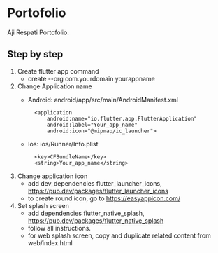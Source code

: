 # Portofolio

Aji Respati Portofolio.

## Step by step

1. Create flutter app command
    - create --org com.yourdomain yourappname
2. Change Application name
    - Android: android/app/src/main/AndroidManifest.xml

            <application
                android:name="io.flutter.app.FlutterApplication"
                android:label="Your_app_name"
                android:icon="@mipmap/ic_launcher">
    - Ios: ios/Runner/Info.plist

            <key>CFBundleName</key>
            <string>Your_app_name</string>
3. Change application icon
    - add dev_dependencies flutter_launcher_icons, https://pub.dev/packages/flutter_launcher_icons
    - to create round icon, go to https://easyappicon.com/
4. Set splash screen
    - add dependencies flutter_native_splash, https://pub.dev/packages/flutter_native_splash
    - follow all instructions.
    - for web splash screen, copy and duplicate related content from web/index.html

